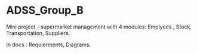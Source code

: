 # ADSS_Group_B
Mini project - supermarket management with 4 modules: Emplyees , Stock, Transportation, Suppliers.


In docs : Requierments, Diagrams.
